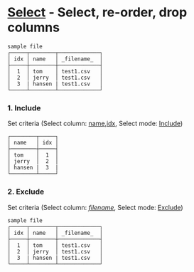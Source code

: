 # [Select](../src-tauri/src/lib/cmd/select.rs) - Select, re-order, drop columns

```
sample file
┌─────┬────────┬─────────────┐
│ idx │ name   │ _filename_  │
├─────┼────────┼─────────────┤
│  1  │ tom    │ test1.csv   │
│  2  │ jerry  │ test1.csv   │
│  3  | hansen | test1.csv   │
└─────┴────────┴─────────────┘
```


### 1. Include
Set criteria (Select column: <u>name,idx</u>, Select mode: <u>Include</u>)
```
┌────────┬─────┐
│ name   │ idx │
├────────┼─────┤
│ tom    │  1  │
│ jerry  │  2  │
│ hansen |  3  |
└────────┴─────┘
```


### 2. Exclude
Set criteria (Select column: <u>_filename_</u>, Select mode: <u>Exclude</u>)
```
sample file
┌─────┬────────┬─────────────┐
│ idx │ name   │ _filename_  │
├─────┼────────┼─────────────┤
│  1  │ tom    │ test1.csv   │
│  2  │ jerry  │ test1.csv   │
│  3  | hansen | test1.csv   │
└─────┴────────┴─────────────┘
```
